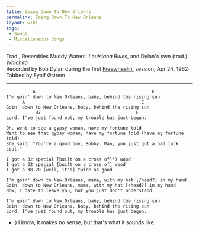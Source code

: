 ```yaml
---
title: Going Down To New Orleans
permalink: Going Down To New Orleans
layout: wiki
tags:
 - Songs
 - Miscellaneous Songs
---
```


Trad., Resembles Muddy Waters' *Louisiana Blues*, and Dylan's own
(trad.) *Whichita*  
Recorded by Bob Dylan during the first
[Freewheelin'](/wiki/Freewheelin' "wikilink") session, Apr 24, 1962  
Tabbed by Eyolf Østrem

* * * * *

              A                                            E
    I'm goin' down to New Orleans, baby, behind the rising sun
          A                                            E
    Goin' down to New Orleans, baby, behind the rising sun
               B7                                    E
    Lord, I've just found out, my trouble has just begun.

    Oh, went to see a gypsy woman, have my fortune told
    Went to see that gypsy woman, have my fortune told (have my fortune told)
    She said: "You're a good boy, Bobby. Man, you just got a bad luck soul."

    I got a 32 special [built on a cross of]*) wood
    I got a 32 special [built on a cross of] wood
    I got a 38-20 [well, it's] twice as good

    I'm goin' down to New Orleans, mama, with my hat [/head?] in my hand
    Goin' down to New Orleans, mama, with my hat [/head?] in my hand
    Now, I hate to leave you, but you just don't understand

    I'm goin' down to New Orleans, baby, behind the rising sun
    Goin' down to New Orleans, baby, behind the rising sun
    Lord, I've just found out, my trouble has just begun.

-   ) I know, it makes no sense, but that's what it sounds like.

